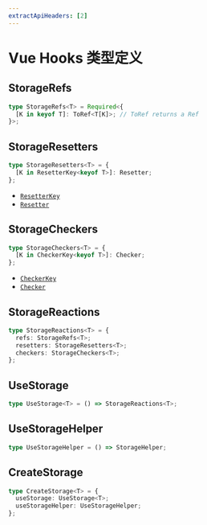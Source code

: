 ```yaml
---
extractApiHeaders: [2]
---
```


# Vue Hooks 类型定义

## StorageRefs

```ts
type StorageRefs<T> = Required<{
  [K in keyof T]: ToRef<T[K]>; // ToRef returns a Ref
}>;
```

## StorageResetters

```ts
type StorageResetters<T> = {
  [K in ResetterKey<keyof T>]: Resetter;
};
```

<ReferencedTypes>

- [`ResetterKey`](shared.html#resetterkey)
- [`Resetter`](shared.html#resetter)

</ReferencedTypes>

## StorageCheckers

```ts
type StorageCheckers<T> = {
  [K in CheckerKey<keyof T>]: Checker;
};
```

<ReferencedTypes>

- [`CheckerKey`](shared.md#checkerkey)
- [`Checker`](shared.html#checker)

</ReferencedTypes>

## StorageReactions

```ts
type StorageReactions<T> = {
  refs: StorageRefs<T>;
  resetters: StorageResetters<T>;
  checkers: StorageCheckers<T>;
};
```

## UseStorage

```ts
type UseStorage<T> = () => StorageReactions<T>;
```

## UseStorageHelper

```ts
type UseStorageHelper = () => StorageHelper;
```

## CreateStorage

```ts
type CreateStorage<T> = {
  useStorage: UseStorage<T>;
  useStorageHelper: UseStorageHelper;
};
```

